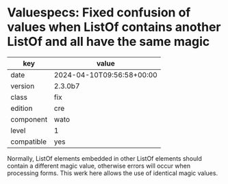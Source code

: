 [//]: # (werk v2)
# Valuespecs: Fixed confusion of values when ListOf contains another ListOf and all have the same magic

key        | value
---------- | ---
date       | 2024-04-10T09:56:58+00:00
version    | 2.3.0b7
class      | fix
edition    | cre
component  | wato
level      | 1
compatible | yes

Normally, ListOf elements embedded in other ListOf elements should contain a different magic value, otherwise errors will occur when processing forms.
This werk here allows the use of identical magic values.
